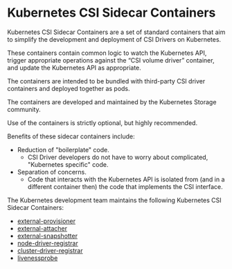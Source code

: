 # Kubernetes CSI Sidecar Containers

Kubernetes CSI Sidecar Containers are a set of standard containers that aim to simplify the development and deployment of CSI Drivers on Kubernetes.

These containers contain common logic to watch the Kubernetes API, trigger appropriate operations against the “CSI volume driver” container, and update the Kubernetes API as appropriate.

The containers are intended to be bundled with third-party CSI driver containers and deployed together as pods.

The containers are developed and maintained by the Kubernetes Storage community.

Use of the containers is strictly optional, but highly recommended.

Benefits of these sidecar containers include:

* Reduction of "boilerplate" code.
  * CSI Driver developers do not have to worry about complicated, "Kubernetes specific" code.
* Separation of concerns.
  * Code that interacts with the Kubernetes API is isolated from (and in a different container then) the code that implements the CSI interface.

The Kubernetes development team maintains the following Kubernetes CSI Sidecar Containers:

* [external-provisioner](external-provisioner.md)
* [external-attacher](external-attacher.md)
* [external-snapshotter](external-snapshotter.md)
* [node-driver-registrar](node-driver-registrar.md)
* [cluster-driver-registrar](cluster-driver-registrar.md)
* [livenessprobe](livenessprobe.md)

